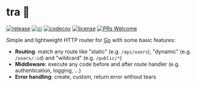 # tra 🍃

[![release](https://img.shields.io/github/v/release/dundunlabs/tra)](https://github.com/dundunlabs/tra/releases)
[![ci](https://github.com/dundunlabs/tra/actions/workflows/ci.yml/badge.svg)](https://github.com/dundunlabs/tra/actions/workflows/ci.yml)
[![codecov](https://codecov.io/gh/dundunlabs/tra/branch/main/graph/badge.svg?token=qQQkGXZRKC)](https://codecov.io/gh/dundunlabs/tra)
[![license](https://img.shields.io/github/license/dundunlabs/tra)](https://github.com/dundunlabs/tra/blob/main/LICENSE)
[![PRs Welcome](https://img.shields.io/badge/PRs-welcome-brightgreen.svg?style=flat-square)](https://makeapullrequest.com)

Simple and lightweight HTTP router for [Go](https://go.dev/) with some basic features:

- **Routing**: match any route like "static" (e.g. `/api/users`), "dynamic" (e.g. `/users/:id`) and "wildcard" (e.g. `/public/*`)
- **Middleware**: execute any code before and after route handler (e.g. authentication, logging, ...)
- **Error handling**: create, custom, return error without tears
